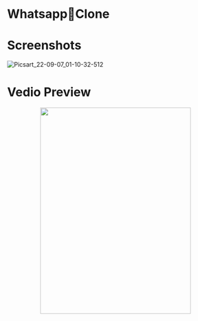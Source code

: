 # Whatsapp💬Clone
# Screenshots
![Picsart_22-09-07_01-10-32-512](https://user-images.githubusercontent.com/112925756/188730412-00b6f0d8-eb50-487d-b53e-22a2ce7a38cf.jpg)
# Vedio Preview
<p align="center">
 <img src="https://user-images.githubusercontent.com/112925756/188731633-b583f4dd-cd68-4425-889d-9f6e0a096574.gif" width="350" height="480" />
      
